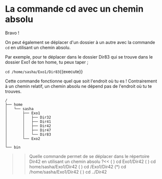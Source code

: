 # La commande cd avec un chemin absolu

Bravo !

On peut également se déplacer d'un dossier à un autre avec la commande `cd` en utilisant un chemin absolu.

Par exemple, pour te déplacer dans le dossier Dir83 qui se trouve dans le dossier Exo1 de ton home, tu peux taper ;

`cd /home/sasha/Exo1/Dir83`{{execute}}

Cette commande fonctionne quel que soit l'endroit où tu es ! Contrairement à un chemin relatif, un chemin absolu ne dépend pas de l'endroit où tu te trouves.

```
/
├── home
│   └── sasha
│       ├── Exo1
│       │   ├── Dir32
│       │   ├── Dir41
│       │   ├── Dir42
│       │   ├── Dir47
│       │   └── Dir83
│       └── Exo2
│   
└── bin
```



>> Quelle commande permet de se déplacer dans le répertoire Dir42 en utilisant un chemin absolu ?<<
( ) cd Exo1/Dir42
( ) cd home/sasha/Exo1/Dir42
( ) cd /Exo1/Dir42
(*) cd /home/sasha/Exo1/Dir42
( ) cd ../Dir42
